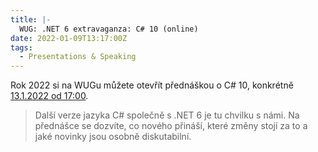 ```yaml
---
title: |-
  WUG: .NET 6 extravaganza: C# 10 (online)
date: 2022-01-09T13:17:00Z
tags:
  - Presentations & Speaking
---
```

Rok 2022 si na WUGu můžete otevřít přednáškou o C# 10, konkrétně [13.1.2022 od 17:00][1].

<!-- excerpt -->

> Další verze jazyka C# společně s .NET 6 je tu chvilku s námi. Na přednášce se dozvíte, co nového přináší, které změny stojí za to a jaké novinky jsou osobně diskutabilní.

[1]: https://www.wug.cz/online/akce/1407--NET-6-extravaganza-C-10